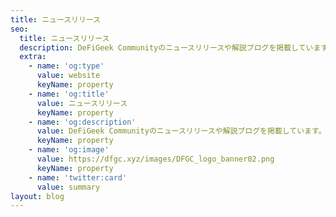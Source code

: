 ```yaml
---
title: ニュースリリース
seo:
  title: ニュースリリース
  description: DeFiGeek Communityのニュースリリースや解説ブログを掲載しています。
  extra:
    - name: 'og:type'
      value: website
      keyName: property
    - name: 'og:title'
      value: ニュースリリース
      keyName: property
    - name: 'og:description'
      value: DeFiGeek Communityのニュースリリースや解説ブログを掲載しています。
      keyName: property
    - name: 'og:image'
      value: https://dfgc.xyz/images/DFGC_logo_banner02.png
      keyName: property
    - name: 'twitter:card'
      value: summary
layout: blog
---
```

